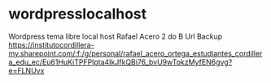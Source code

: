 # wordpresslocalhost
Wordpress tema libre local host 
Rafael Acero
2 do B
Url
Backup https://institutocordillera-my.sharepoint.com/:f:/g/personal/rafael_acero_ortega_estudiantes_cordillera_edu_ec/Eu61HuKiTPFPlpta4IkJfkQBi76_bvU9wTokzMyfEN6gvg?e=FLNUvx
